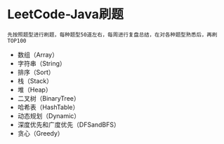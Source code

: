 # LeetCode-Java刷题

```先按照题型进行刷题，每种题型50道左右，每周进行复盘总结，在对各种题型熟悉后，再刷TOP100```

- 数组（Array）
- 字符串（String）
- 排序（Sort）
- 栈（Stack）
- 堆（Heap）
- 二叉树（BinaryTree）
- 哈希表（HashTable）
- 动态规划（Dynamic）
- 深度优先和广度优先（DFSandBFS）
- 贪心（Greedy）
